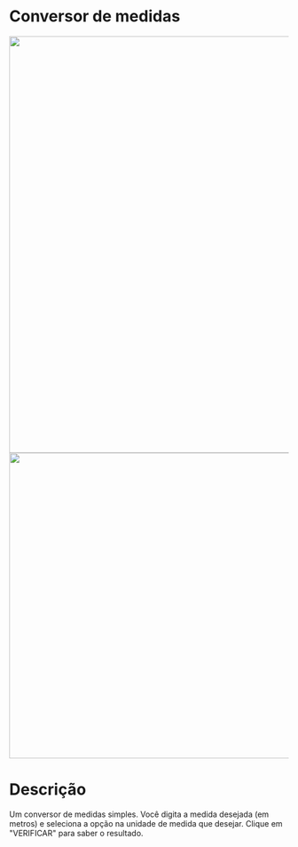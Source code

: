 # Conversor de medidas

<img src="https://user-images.githubusercontent.com/108820269/224183193-4fad6707-eaae-4796-8ace-643425d4e510.png" width="750px">

<img src="https://user-images.githubusercontent.com/108820269/224183203-a4ea2cfa-83d8-4f8c-aed9-002289daee9b.png" width="550px">

# Descrição

Um conversor de medidas simples. Você digita a medida desejada (em metros) e seleciona a opção na unidade de medida que desejar.
Clique em "VERIFICAR" para saber o resultado.
